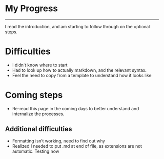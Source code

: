 # My Progress

--------

I read the introduction, and am starting to follow through on the optional steps.

# Difficulties

- I didn't know where to start
- Had to look up how to actually markdown, and the relevant syntax.
- Feel the need to copy from a template to understand how it looks like

# Coming steps

- Re-read this page in the coming days to better understand and internalize the processes.



 ## Additional difficulties
 
 - Formatting isn't working, need to find out why
 - Realized I needed to put .md at end of file, as extensions are not automatic. Testing now
 
 
